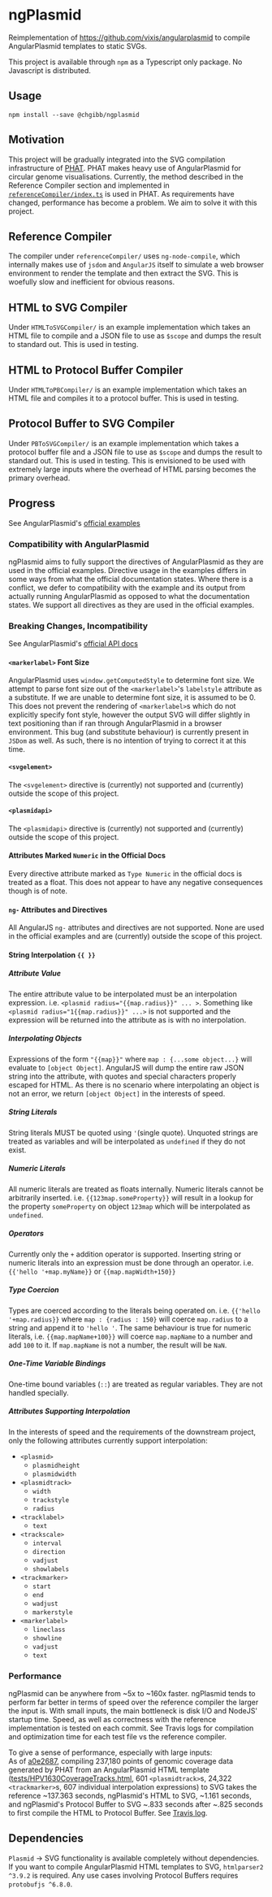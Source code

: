 # ngPlasmid

Reimplementation of https://github.com/vixis/angularplasmid to compile AngularPlasmid templates to static SVGs.

This project is available through ```npm``` as a Typescript only package. No Javascript is distributed.

## Usage
```
npm install --save @chgibb/ngplasmid
```

## Motivation
This project will be gradually integrated into the SVG compilation infrastructure of [PHAT](https://github.com/chgibb/phat). PHAT makes heavy use of AngularPlasmid for circular genome visualisations. Currently, the method described in the Reference Compiler section and implemented in [```referenceCompiler/index.ts```](https://github.com/chgibb/ngPlasmid/blob/master/referenceCompiler/index.ts) is used in PHAT. As requirements have changed, performance has become a problem. We aim to solve it with this project.

## Reference Compiler
The compiler under ```referenceCompiler/``` uses ```ng-node-compile```, which internally makes use of ```jsdom``` and ```AngularJS``` itself to simulate a web browser environment to render the template and then extract the SVG. This is woefully slow and inefficient for obvious reasons.

## HTML to SVG Compiler
Under ```HTMLToSVGCompiler/``` is an example implementation which takes an HTML file to compile and a JSON file to use as ```$scope``` and dumps the result to standard out. This is used in testing.

## HTML to Protocol Buffer Compiler
Under ```HTMLToPBCompiler/``` is an example implementation which takes an HTML file and compiles it to a protocol buffer. This is used in testing.

## Protocol Buffer to SVG Compiler
Under ```PBToSVGCompiler/``` is an example implementation which takes a protocol buffer file and a JSON file to use as ```$scope``` and dumps the result to standard out. This is used in testing. This is envisioned to be used with extremely large inputs where the overhead of HTML parsing becomes the primary overhead.

## Progress
See AngularPlasmid's [official examples](http://angularplasmid.vixis.com/samples.php)
### Compatibility with AngularPlasmid
ngPlasmid aims to fully support the directives of AngularPlasmid as they are used in the official examples. Directive usage in the examples differs in some ways from what the official documentation states. Where there is a conflict, we defer to compatibility with the example and its output from actually running AngularPlasmid as opposed to what the documentation states. We support all directives as they are used in the official examples.

### Breaking Changes, Incompatibility
See AngularPlasmid's [official API docs](http://angularplasmid.vixis.com/api.php)
#### ```<markerlabel>``` Font Size
AngularPlasmid uses ```window.getComputedStyle``` to determine font size. We attempt to parse font size out of the ```<markerlabel>```'s ```labelstyle``` attribute as a substitute. If we are unable to determine font size, it is assumed to be 0. This does not prevent the rendering of ```<markerlabel>```s which do not explicitly specify font style, however the output SVG will differ slightly in text positioning than if ran through AngularPlasmid in a browser environment. This bug (and substitute behaviour) is currently present in ```JSDom``` as well. As such, there is no intention of trying to correct it at this time.

#### ```<svgelement>```
The ```<svgelement>``` directive is (currently) not supported and (currently) outside the scope of this project.

#### ```<plasmidapi>```
The ```<plasmidapi>``` directive is (currently) not supported and (currently) outside the scope of this project.

#### Attributes Marked ```Numeric``` in the Official Docs
Every directive attribute marked as ```Type Numeric``` in the official docs is treated as a float. This does not appear to have any negative consequences though is of note.

#### ```ng-``` Attributes and Directives
All AngularJS ```ng-``` attributes and directives are not supported. None are used in the official examples and are (currently) outside the scope of this project.

#### String Interpolation ```{{ }}```  
##### Attribute Value
The entire attribute value to be interpolated must be an interpolation expression. i.e. ```<plasmid radius="{{map.radius}}" ... >```. Something like ```<plasmid radius="1{{map.radius}}" ...>``` is not supported and the expression will be returned into the attribute as is with no interpolation.

##### Interpolating Objects
Expressions of the form ```"{{map}}"``` where ```map : {...some object...}``` will evaluate to ```[object Object]```. AngularJS will dump the entire raw JSON string into the attribute, with quotes and special characters properly escaped for HTML. As there is no scenario where interpolating an object is not an error, we return ```[object Object]``` in the interests of speed.

##### String Literals
String literals MUST be quoted using ```'```(single quote). Unquoted strings are treated as variables and will be interpolated as ```undefined``` if they do not exist.

##### Numeric Literals
All numeric literals are treated as floats internally. Numeric literals cannot be arbitrarily inserted. i.e. ```{{123map.someProperty}}``` will result in a lookup for the property ```someProperty``` on object ```123map``` which will be interpolated as ```undefined```.

##### Operators
Currently only the ```+``` addition operator is supported. Inserting string or numeric literals into an expression must be done through an operator. i.e. ```{{'hello '+map.myName}}``` or ```{{map.mapWidth+150}}```

##### Type Coercion
Types are coerced according to the literals being operated on. i.e. ```{{'hello '+map.radius}}``` where ```map : {radius : 150}``` will coerce ```map.radius``` to a string and append it to ```'hello '```. The same behaviour is true for numeric literals, i.e. ```{{map.mapName+100}}``` will coerce ```map.mapName``` to a number and add ```100``` to it. If ```map.mapName``` is not a number, the result will be ```NaN```.

##### One-Time Variable Bindings
One-time bound variables (```::```) are treated as regular variables. They are not handled specially.

##### Attributes Supporting Interpolation
In the interests of speed and the requirements of the downstream project, only the following attributes currently support interpolation:
- ```<plasmid>```
    - ```plasmidheight```
    - ```plasmidwidth```
- ```<plasmidtrack>```
    - ```width```
    - ```trackstyle```
    - ```radius```
- ```<tracklabel>```
    - ```text```
- ```<trackscale>```
    - ```interval```
    - ```direction```
    - ```vadjust```
    - ```showlabels```
- ```<trackmarker>```
    - ```start```
    - ```end```
    - ```wadjust```
    - ```markerstyle```
- ```<markerlabel>```
    - ```lineclass```
    - ```showline```
    - ```vadjust```
    - ```text```

### Performance
ngPlasmid can be anywhere from ~5x to ~160x faster. ngPlasmid tends to perform far better in terms of speed over the reference compiler the larger the input is. With small inputs, the main bottleneck is disk I/O and NodeJS' startup time. Speed, as well as correctness with the reference implementation is tested on each commit. See Travis logs for compilation and optimization time for each test file vs the reference compiler.

To give a sense of performance, especially with large inputs:  
As of [a0e2687](https://github.com/chgibb/ngPlasmid/commit/a0e2687ad73d871c24ddc6b61c94c955d4c81c0e), compiling 237,180 points of genomic coverage data generated by PHAT from an AngularPlasmid HTML template ([tests/HPV1630CoverageTracks.html](https://github.com/chgibb/ngPlasmid/blob/a0e2687ad73d871c24ddc6b61c94c955d4c81c0e/tests/HPV1630CovTracks.html), 601 ```<plasmidtrack>```s, 24,322 ```<trackmarker>```s, 607 individual interpolation expressions) to SVG takes the reference ~137.363 seconds, ngPlasmid's HTML to SVG, ~1.161 seconds, and ngPlasmid's Protocol Buffer to SVG ~.833 seconds after ~.825 seconds to first compile the HTML to Protocol Buffer. See [Travis log](https://travis-ci.org/chgibb/ngPlasmid/builds/310137172?utm_source=github_status&utm_medium=notification).

## Dependencies
```Plasmid``` -> SVG functionality is available completely without dependencies. If you want to compile AngularPlasmid HTML templates to SVG, ```htmlparser2 ^3.9.2``` is required. Any use cases involving Protocol Buffers requires ```protobufjs ^6.8.0```.
